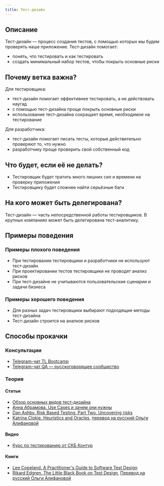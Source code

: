 ```yaml
---
title: Тест-дизайн
---
```

## Описание
Тест-дизайн — процесс создания тестов, с помощью которых мы будем проверять наше приложение. Тест-дизайн помогает:
- понять, что тестировать и как тестировать
- создать минимальный набор тестов, чтобы покрыть основные риски

## Почему ветка важна?
Для тестировщика:
- тест-дизайн помогает эффективнее тестировать, а не действовать наугад
- с помощью тест-дизайна проще покрыть основные риски
- использование тест-дизайна сокращает время, необходимое на тестирование

Для разработчика:
- тест-дизайн помогает писать тесты, которые действительно проверяют то, что нужно
- разработчику проще проверить свой собственный код

## Что будет, если её не делать?
- Тестировщик будет тратить много лишних сил и времени на проверку приложения
- Тестировщику будет сложнее найти серьёзные баги

## На кого может быть делегирована?
Тест-дизайн — часть непосредственной работы тестировщиков. В крупных компаниях может быть делегирована тест-аналитику.

## Примеры поведения
### Примеры плохого поведения
- При тестировании тестировщики и разработчики не используют тест-дизайн
- При проектировании тестов тестировщики не проводят анализ рисков
- При тест-дизайне не учитываются пользовательские сценарии и задачи бизнеса

### Примеры хорошего поведения
- Для разных задач тестировщики выбирают подходящие методы тест-дизайна
- Тест-дизайн строится на анализе рисков

## Способы прокачки
### Консультации
- [Telegram-чат TL Bootcamp](https://tlinks.run/tlbootcamp)
- [Telegram-чат QA — русскоговорящее сообщество](https://t.me/qa_ru)

### Теория
#### Статьи
<!-- yaspeller ignore:start -->
- [Обзор основных видов тест-дизайна](https://sysgears.com/articles/test-design-techniques-overview)
- [Анна Абрамова. Use Cases и зачем они нужны](https://systems.education/use-case)
- [Dan Ashby. Risk Based Testing. Part Two. Uncovering risks](https://danashby.co.uk/2019/05/02/risk-based-testing-part-two-uncovering-risks)
- [Katrina Clokie. Heuristics and Oracles](http://katrinatester.blogspot.com/2014/09/heuristics-and-oracles.html), [перевод на русский Ольги Алифановой](https://software-testing.ru/library/testing/general-testing/2364-heuristics-and-oracles)
<!-- yaspeller ignore:start -->

#### Видео
- [Курс по тестированию от СКБ Контур](https://ulearn.me/course/testing/dd4f8ab2-1271-48ed-854d-7a3b2873e7a7)

#### Книги
<!-- yaspeller ignore:start -->
- [Lee Copeland. A Practitioner's Guide to Software Test Design](https://www.amazon.com/Practitioners-Guide-Software-Test-Design/dp/158053791X)
- [Rikard Edgren. The Little Black Book on Test Design](https://www.thetesteye.com/papers/TheLittleBlackBookOnTestDesign.pdf), [Перевод на русский Ольги Алифановой](https://software-testing.ru/images//stories/library/littleblackbookontestdesign.pdf)
<!-- yaspeller ignore:end -->
